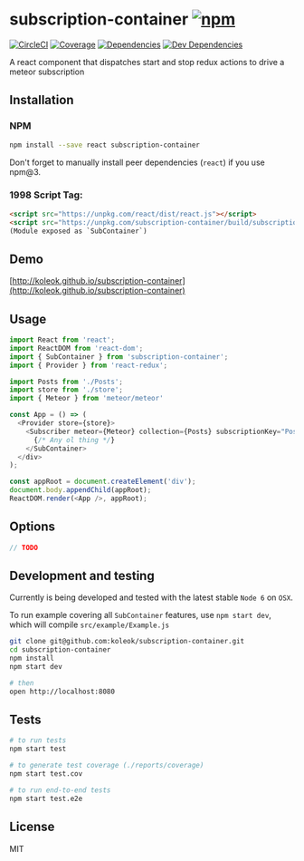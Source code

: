 # subscription-container [![npm](https://img.shields.io/npm/v/subscription-container.svg?style=flat-square)](https://www.npmjs.com/package/subscription-container)

[![CircleCI](https://img.shields.io/circleci/project/koleok/subscription-container.svg?style=flat-square&label=nix-build)](https://circleci.com/gh/koleok/subscription-container)
[![Coverage](https://img.shields.io/codecov/c/github/koleok/subscription-container.svg?style=flat-square)](https://codecov.io/github/koleok/subscription-container?branch=master)
[![Dependencies](https://img.shields.io/david/koleok/subscription-container.svg?style=flat-square)](https://david-dm.org/koleok/subscription-container)
[![Dev Dependencies](https://img.shields.io/david/dev/koleok/subscription-container.svg?style=flat-square)](https://david-dm.org/koleok/subscription-container#info=devDependencies)

A react component that dispatches start and stop redux actions to drive a meteor subscription

## Installation

### NPM
```sh
npm install --save react subscription-container
```

Don't forget to manually install peer dependencies (`react`) if you use npm@3.

### 1998 Script Tag:
```html
<script src="https://unpkg.com/react/dist/react.js"></script>
<script src="https://unpkg.com/subscription-container/build/subscription-container.js"></script>
(Module exposed as `SubContainer`)
```

## Demo

[http://koleok.github.io/subscription-container](http://koleok.github.io/subscription-container)

## Usage
```js
import React from 'react';
import ReactDOM from 'react-dom';
import { SubContainer } from 'subscription-container';
import { Provider } from 'react-redux';

import Posts from './Posts';
import store from './store';
import { Meteor } from 'meteor/meteor'

const App = () => (
  <Provider store={store}>
    <Subscriber meteor={Meteor} collection={Posts} subscriptionKey="Posts.all">
      {/* Any ol thing */}
    </SubContainer>
  </div>
);

const appRoot = document.createElement('div');
document.body.appendChild(appRoot);
ReactDOM.render(<App />, appRoot);
```

## Options

```js
// TODO
```

## Development and testing

Currently is being developed and tested with the latest stable `Node 6` on `OSX`.

To run example covering all `SubContainer` features, use `npm start dev`, which will compile `src/example/Example.js`

```bash
git clone git@github.com:koleok/subscription-container.git
cd subscription-container
npm install
npm start dev

# then
open http://localhost:8080
```

## Tests

```bash
# to run tests
npm start test

# to generate test coverage (./reports/coverage)
npm start test.cov

# to run end-to-end tests
npm start test.e2e
```

## License

MIT
